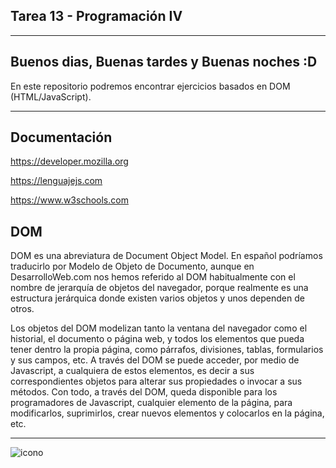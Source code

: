 <h2>Tarea 13 - Programación IV</h2>

---

## Buenos dias, Buenas tardes y Buenas noches :D

En este repositorio podremos encontrar ejercicios basados en DOM (HTML/JavaScript).

---

## Documentación

https://developer.mozilla.org

https://lenguajejs.com

https://www.w3schools.com


## DOM

DOM es una abreviatura de Document Object Model. En español podríamos traducirlo por Modelo de Objeto de Documento, aunque en DesarrolloWeb.com nos hemos referido al DOM habitualmente con el nombre de jerarquía de objetos del navegador, porque realmente es una estructura jerárquica donde existen varios objetos y unos dependen de otros.

Los objetos del DOM modelizan tanto la ventana del navegador como el historial, el documento o página web, y todos los elementos que pueda tener dentro la propia página, como párrafos, divisiones, tablas, formularios y sus campos, etc. A través del DOM se puede acceder, por medio de Javascript, a cualquiera de estos elementos, es decir a sus correspondientes objetos para alterar sus propiedades o invocar a sus métodos. Con todo, a través del DOM, queda disponible para los programadores de Javascript, cualquier elemento de la página, para modificarlos, suprimirlos, crear nuevos elementos y colocarlos en la página, etc.

---

![icono](https://github.com/Camilo2042/Tarea_13/tree/main/Screen%20shots/dom.png)